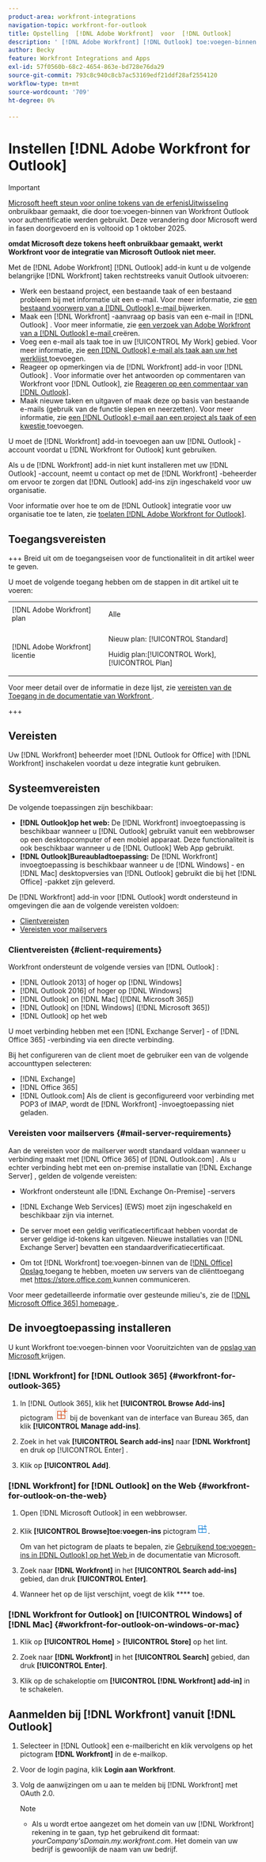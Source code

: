 ```yaml
---
product-area: workfront-integrations
navigation-topic: workfront-for-outlook
title: Opstelling  [!DNL Adobe Workfront]  voor  [!DNL Outlook]
description: ' [!DNL Adobe Workfront] [!DNL Outlook] toe:voegen-binnen laat u de zeer belangrijke  [!DNL Workfront]  taken van Vooruitzichten direct uitvoeren.'
author: Becky
feature: Workfront Integrations and Apps
exl-id: 57f0560b-68c2-4654-863e-bd728e76da29
source-git-commit: 793c8c940c8cb7ac53169edf21ddf28af2554120
workflow-type: tm+mt
source-wordcount: '709'
ht-degree: 0%

---
```


# Instellen [!DNL Adobe Workfront for Outlook]

<!-- Audited: 12/2023 -->

>[!IMPORTANT]
>
>[ Microsoft heeft steun voor online tokens van de erfenisUitwisseling ](https://learn.microsoft.com/en-us/office/dev/add-ins/outlook/faq-nested-app-auth-outlook-legacy-tokens) onbruikbaar gemaakt, die door toe:voegen-binnen van Workfront Outlook voor authentificatie werden gebruikt. Deze verandering door Microsoft werd in fasen doorgevoerd en is voltooid op 1 oktober 2025.
>
>**omdat Microsoft deze tokens heeft onbruikbaar gemaakt, werkt Workfront voor de integratie van Microsoft Outlook niet meer.**

Met de [!DNL Adobe Workfront] [!DNL Outlook] add-in kunt u de volgende belangrijke [!DNL Workfront] taken rechtstreeks vanuit Outlook uitvoeren:

* Werk een bestaand project, een bestaande taak of een bestaand probleem bij met informatie uit een e-mail. Voor meer informatie, zie [ een bestaand voorwerp van a  [!DNL Outlook]  e-mail ](../../workfront-integrations-and-apps/using-workfront-with-outlook/update-an-existing-object-from-an-outlook-email.md) bijwerken.
* Maak een [!DNL Workfront] -aanvraag op basis van een e-mail in [!DNL Outlook] . Voor meer informatie, zie [ een verzoek van Adobe Workfront van a  [!DNL Outlook]  e-mail ](../../workfront-integrations-and-apps/using-workfront-with-outlook/create-a-wf-request-from-an-outlook-email.md) creëren.
* Voeg een e-mail als taak toe in uw [!UICONTROL My Work] gebied. Voor meer informatie, zie [ een  [!DNL Outlook]  e-mail als taak aan uw het werklijst ](../../workfront-integrations-and-apps/using-workfront-with-outlook/add-outlook-email-as-task-to-your-work-list.md) toevoegen.
* Reageer op opmerkingen via de [!DNL Workfront] add-in voor [!DNL Outlook] . Voor informatie over het antwoorden op commentaren van Workfront voor [!DNL Outlook], zie [ Reageren op een commentaar van  [!DNL Outlook]](../../workfront-integrations-and-apps/using-workfront-with-outlook/reply-to-a-comment-from-outlook.md).
* Maak nieuwe taken en uitgaven of maak deze op basis van bestaande e-mails (gebruik van de functie slepen en neerzetten). Voor meer informatie, zie [ een  [!DNL Outlook]  e-mail aan een project als taak of een kwestie ](../../workfront-integrations-and-apps/using-workfront-with-outlook/add-outlook-email-to-project-as-task-or-issue.md) toevoegen.

U moet de [!DNL Workfront] add-in toevoegen aan uw [!DNL Outlook] -account voordat u [!DNL Workfront for Outlook] kunt gebruiken.

Als u de [!DNL Workfront] add-in niet kunt installeren met uw [!DNL Outlook] -account, neemt u contact op met de [!DNL Workfront] -beheerder om ervoor te zorgen dat [!DNL Outlook] add-ins zijn ingeschakeld voor uw organisatie.

Voor informatie over hoe te om de [!DNL Outlook] integratie voor uw organisatie toe te laten, zie [ toelaten  [!DNL Adobe Workfront for Outlook]](../../administration-and-setup/configure-integrations/enable-workfront-for-outlook.md).

## Toegangsvereisten

+++ Breid uit om de toegangseisen voor de functionaliteit in dit artikel weer te geven.

U moet de volgende toegang hebben om de stappen in dit artikel uit te voeren:

<table style="table-layout:auto"> 
 <col> 
 <col> 
 <tbody> 
  <tr> 
   <td role="rowheader">[!DNL Adobe Workfront] plan</td> 
   <td> <p>Alle</p> </td> 
  </tr> 
  <tr> 
   <td role="rowheader">[!DNL Adobe Workfront] licentie</td> 
   <td> 
   <p>Nieuw plan: [!UICONTROL Standard]</p> 
   <p>Huidig plan:[!UICONTROL Work], [!UICONTROL Plan]</p> </td> 
  </tr> 
 </tbody> 
</table>

Voor meer detail over de informatie in deze lijst, zie [ vereisten van de Toegang in de documentatie van Workfront ](/help/quicksilver/administration-and-setup/add-users/access-levels-and-object-permissions/access-level-requirements-in-documentation.md).

+++

## Vereisten

Uw [!DNL Workfront] beheerder moet [!DNL Outlook for Office] with [!DNL Workfront] inschakelen voordat u deze integratie kunt gebruiken.

## Systeemvereisten

De volgende toepassingen zijn beschikbaar:

* **[!DNL Outlook]op het web:** De [!DNL Workfront] invoegtoepassing is beschikbaar wanneer u [!DNL Outlook] gebruikt vanuit een webbrowser op een desktopcomputer of een mobiel apparaat. Deze functionaliteit is ook beschikbaar wanneer u de [!DNL Outlook] Web App gebruikt.
* **[!DNL Outlook]Bureaubladtoepassing:** De [!DNL Workfront] invoegtoepassing is beschikbaar wanneer u de [!DNL Windows] - en [!DNL Mac] desktopversies van [!DNL Outlook] gebruikt die bij het [!DNL Office] -pakket zijn geleverd.

De [!DNL Workfront] add-in voor [!DNL Outlook] wordt ondersteund in omgevingen die aan de volgende vereisten voldoen:

* [Clientvereisten](#client-requirements-client-requirements)
* [Vereisten voor mailservers](#mail-server-requirements-mail-server-requirements)

### Clientvereisten {#client-requirements}

Workfront ondersteunt de volgende versies van [!DNL Outlook] :

* [!DNL Outlook 2013] of hoger op [!DNL Windows]
* [!DNL Outlook 2016] of hoger op [!DNL Windows]
* [!DNL Outlook] on [!DNL Mac] ([!DNL Microsoft 365])
* [!DNL Outlook] on [!DNL Windows] ([!DNL Microsoft 365])
* [!DNL Outlook] op het web

U moet verbinding hebben met een [!DNL Exchange Server] - of [!DNL Office 365] -verbinding via een directe verbinding.

Bij het configureren van de client moet de gebruiker een van de volgende accounttypen selecteren:

* [!DNL Exchange]
* [!DNL Office 365]
* [!DNL Outlook.com] Als de client is geconfigureerd voor verbinding met POP3 of IMAP, wordt de [!DNL Workfront] -invoegtoepassing niet geladen.

### Vereisten voor mailservers {#mail-server-requirements}

Aan de vereisten voor de mailserver wordt standaard voldaan wanneer u verbinding maakt met [!DNL Office 365] of [!DNL Outlook.com] . Als u echter verbinding hebt met een on-premise installatie van [!DNL Exchange Server] , gelden de volgende vereisten:

* Workfront ondersteunt alle [!DNL Exchange On-Premise] -servers
* [!DNL Exchange Web Services] (EWS) moet zijn ingeschakeld en beschikbaar zijn via internet.
* De server moet een geldig verificatiecertificaat hebben voordat de server geldige id-tokens kan uitgeven. Nieuwe installaties van [!DNL Exchange Server] bevatten een standaardverificatiecertificaat.

  <!--this used to be here but Dev asked for it to be taken out - logged issue for editing this article on 4-26-2023: For more information, see [Digital certificates and encryption in [!DNL Exchange 2016]](https://technet.microsoft.com/en-us/library/dd351044(v=exchg.160).aspx) and [Set-AuthConfig](https://technet.microsoft.com/en-us/library/jj215766(v=exchg.160).aspx).-->

* Om tot [!DNL Workfront] toe:voegen-binnen van de [[!DNL Office]  Opslag ](https://store.office.com/) toegang te hebben, moeten uw servers van de cliënttoegang met [ https://store.office.com ](https://store.office.com/) kunnen communiceren.

Voor meer gedetailleerde informatie over gesteunde milieu&#39;s, zie de [[!DNL Microsoft Office 365]  homepage ](https://products.office.com/en-us/office-365-home).

## De invoegtoepassing installeren

U kunt Workfront toe:voegen-binnen voor Vooruitzichten van de [ opslag van Microsoft ](https://appsource.microsoft.com/en-us/product/office/WA104380943?tab=Overview) krijgen.

### [!DNL Workfront] for [!DNL Outlook 365] {#workfront-for-outlook-365}

1. In [!DNL Outlook 365], klik het **[!UICONTROL Browse Add-ins]** pictogram ![ doorbladert toe:voegen-ins ](assets/outlook-add-in-26x26.png) bij de bovenkant van de interface van Bureau 365, dan klik **[!UICONTROL Manage add-ins]**.

1. Zoek in het vak **[!UICONTROL Search add-ins]** naar **[!DNL Workfront]** en druk op [!UICONTROL Enter] .

1. Klik op **[!UICONTROL Add]**.

### [!DNL Workfront] for [!DNL Outlook] on the Web {#workfront-for-outlook-on-the-web}

1. Open [!DNL Microsoft Outlook] in een webbrowser.
1. Klik **[!UICONTROL Browse]toe:voegen-ins** pictogram ![ doorbladeren toe:voegen-ins ](assets/outlook-add-in-web-version-20x20.png).

   Om van het pictogram de plaats te bepalen, zie [ Gebruikend toe:voegen-ins in  [!DNL Outlook]  op het Web ](https://support.microsoft.com/en-us/office/using-add-ins-in-outlook-on-the-web-8f2ce816-5df4-44a5-958c-f7f9d6dabdce#bkmk_addaddinsicon) in de documentatie van Microsoft.

1. Zoek naar **[!DNL Workfront]** in het **[!UICONTROL Search add-ins]** gebied, dan druk **[!UICONTROL Enter]**.

1. Wanneer het op de lijst verschijnt, voegt de klik **** toe.

### [!DNL Workfront for Outlook] on [!UICONTROL Windows] of [!DNL Mac] {#workfront-for-outlook-on-windows-or-mac}

1. Klik op **[!UICONTROL Home]** > **[!UICONTROL Store]** op het lint.

1. Zoek naar **[!DNL Workfront]** in het **[!UICONTROL Search]** gebied, dan druk **[!UICONTROL Enter]**.

1. Klik op de schakeloptie om **[!UICONTROL [!DNL Workfront] add-in]** in te schakelen.

## Aanmelden bij [!DNL Workfront] vanuit [!DNL Outlook]

1. Selecteer in [!DNL Outlook] een e-mailbericht en klik vervolgens op het pictogram **[!DNL Workfront]** in de e-mailkop.
1. Voor de login pagina, klik **Login aan Workfront**.
1. Volg de aanwijzingen om u aan te melden bij [!DNL Workfront] met OAuth 2.0. <!--Enhanced Authentication or your Security Assertion Markup Language (SAML) URL.-->

   <!--Before users can log in to the [!DNL Workfront] add-in using SAML, a [!DNL Workfront] administrator must first enable [!DNL Office 365] add-ins to authenticate using a SAML 2.0 solution. For more information, see the section [Configure [!DNL Adobe Workfront] with SAML 2.0](../../administration-and-setup/add-users/single-sign-on/configure-workfront-saml-2.md#enable-saml-with-office-365) in the article [Configure [!DNL Adobe Workfront] with SAML 2.0](../../administration-and-setup/add-users/single-sign-on/configure-workfront-saml-2.md).-->

   >[!NOTE]
   >
   >* Als u wordt ertoe aangezet om het domein van uw [!DNL Workfront] rekening in te gaan, typ het gebruikend dit formaat: *yourCompany&#39;sDomain.my.workfront.com*. Het domein van uw bedrijf is gewoonlijk de naam van uw bedrijf.

<!--ADDITIONAL BULLET REMOVED FROM NOTE BOX: Enhanced Authentication is not available until a Workfront administrator enables it for this integration.-->

